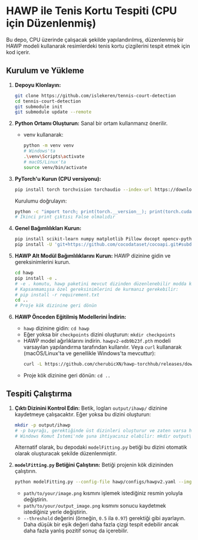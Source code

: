 # HAWP ile Tenis Kortu Tespiti (CPU için Düzenlenmiş)

Bu depo, CPU üzerinde çalışacak şekilde yapılandırılmış, düzenlenmiş bir HAWP modeli kullanarak resimlerdeki tenis kortu çizgilerini tespit etmek için kod içerir.

## Kurulum ve Yükleme

1.  **Depoyu Klonlayın:**

    ```bash
    git clone https://github.com/islekeren/tennis-court-detection
    cd tennis-court-detection
    git submodule init
    git submodule update --remote
    ```

2.  **Python Ortamı Oluşturun:**
    Sanal bir ortam kullanmanız önerilir.

    - venv kullanarak:
      ```bash
      python -m venv venv
      # Windows'ta
      .\venv\Scripts\activate
      # macOS/Linux'ta
      source venv/bin/activate
      ```

3.  **PyTorch'u Kurun (CPU versiyonu):**

    ```bash
    pip install torch torchvision torchaudio --index-url https://download.pytorch.org/whl/cpu
    ```

    Kurulumu doğrulayın:

    ```bash
    python -c "import torch; print(torch.__version__); print(torch.cuda.is_available())"
    # İkinci print çıktısı False olmalıdır
    ```

4.  **Genel Bağımlılıkları Kurun:**

    ```bash
    pip install scikit-learn numpy matplotlib Pillow docopt opencv-python networkx shapely tqdm
    pip install -U 'git+https://github.com/cocodataset/cocoapi.git#subdirectory=PythonAPI'
    ```

5.  **HAWP Alt Modül Bağımlılıklarını Kurun:**
    HAWP dizinine gidin ve gereksinimlerini kurun.

    ```bash
    cd hawp
    pip install -e .
    # -e . komutu, hawp paketini mevcut dizinden düzenlenebilir modda kurar.
    # Kapsanmamışsa özel gereksinimlerini de kurmanız gerekebilir:
    # pip install -r requirement.txt
    cd ..
    # Proje kök dizinine geri dönün
    ```

6.  **HAWP Önceden Eğitilmiş Modellerini İndirin:**
    - `hawp` dizinine gidin: `cd hawp`
    - Eğer yoksa bir `checkpoints` dizini oluşturun: `mkdir checkpoints`
    - HAWP model ağırlıklarını indirin. `hawpv2-edb9b23f.pth` modeli varsayılan yapılandırma tarafından kullanılır.
      Veya `curl` kullanarak (macOS/Linux'ta ve genellikle Windows'ta mevcuttur):
      ```bash
      curl -L https://github.com/cherubicXN/hawp-torchhub/releases/download/HAWPv2/hawpv2-edb9b23f.pth -o checkpoints/hawpv2-edb9b23f.pth
      ```
    - Proje kök dizinine geri dönün: `cd ..`

## Tespiti Çalıştırma

1.  **Çıktı Dizinini Kontrol Edin:**
    Betik, logları `output/ihawp/` dizinine kaydetmeye çalışacaktır. Eğer yoksa bu dizini oluşturun:

    ```bash
    mkdir -p output/ihawp
    # -p bayrağı, gerektiğinde üst dizinleri oluşturur ve zaten varsa hata vermez.
    # Windows Komut İstemi'nde şuna ihtiyacınız olabilir: mkdir output\ihawp ('output' yoksa önce onu oluşturun)
    ```

    Alternatif olarak, bu depodaki `modelFitting.py` betiği bu dizini otomatik olarak oluşturacak şekilde düzenlenmiştir.

2.  **`modelFitting.py` Betiğini Çalıştırın:**
    Betiği projenin kök dizininden çalıştırın.
    ```bash
    python modelFitting.py --config-file hawp/configs/hawpv2.yaml --img path/to/your/image.png --output_path path/to/your/output_image.png --threshold 0.8
    ```
    - `path/to/your/image.png` kısmını işlemek istediğiniz resmin yoluyla değiştirin.
    - `path/to/your/output_image.png` kısmını sonucu kaydetmek istediğiniz yerle değiştirin.
    - `--threshold` değerini (örneğin, `0.5` ila `0.97`) gerektiği gibi ayarlayın. Daha düşük bir eşik değeri daha fazla çizgi tespit edebilir ancak daha fazla yanlış pozitif sonuç da içerebilir.
